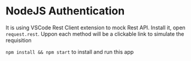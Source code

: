 # NodeJS Authentication

It is using VSCode Rest Client extension to mock Rest API.
Install it, open `request.rest`. Uppon each method will be a clickable link to simulate the requisition

`npm install && npm start` to install and run this app
